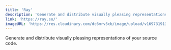 ```yaml
---
title: 'Ray'
description: 'Generate and distribute visually pleasing representations of your source code.'
link: 'https://ray.so/'
imageURL: 'https://res.cloudinary.com/dc6mrv5cb/image/upload/v1697319133/personal-resources/code-tools/ray.so__as57vr.png'
---
```

Generate and distribute visually pleasing representations of your source code.
